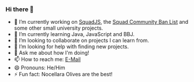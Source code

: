 ### Hi there 👋

- 🔭 I’m currently working on [SquadJS](https://github.com/Thomas-Smyth/SquadJS), the [Squad Community Ban List](https://github.com/Thomas-Smyth/Squad-Community-Ban-List) and some other small university projects.
- 🌱 I’m currently learning Java, JavaScript and BBJ.
- 👯 I’m looking to collaborate on projects I can learn from.
- 🤔 I’m looking for help with finding new projects.
- 💬 Ask me about how I'm doing!
- 📫 How to reach me: [E-Mail](mailto:luis3720@hotmail.com?subject=[GitHub]Contact)
- 😄 Pronouns: He/Him
- ⚡ Fun fact: Nocellara Olives are the best!


